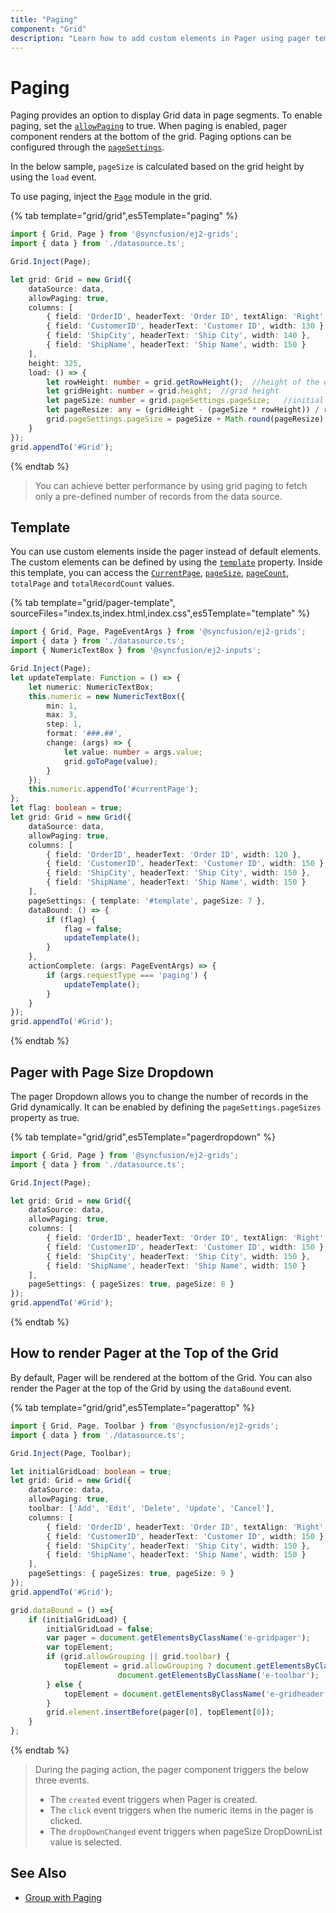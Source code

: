 ```yaml
---
title: "Paging"
component: "Grid"
description: "Learn how to add custom elements in Pager using pager template and customize the pager in the Essential JS 2 DataGrid control."
---
```


# Paging

Paging provides an option to display Grid data in page segments. To enable paging, set the [`allowPaging`](../api/grid/#allowpaging-boolean) to true. When paging is enabled, pager component renders at the bottom of the grid.
Paging options can be configured through the [`pageSettings`](../api/grid/pageSettings).

In the below sample, `pageSize` is calculated based on the grid height by using the `load` event.

To use paging, inject the [`Page`](../api/grid/page) module in the grid.

{% tab template="grid/grid",es5Template="paging" %}

```typescript
import { Grid, Page } from '@syncfusion/ej2-grids';
import { data } from './datasource.ts';

Grid.Inject(Page);

let grid: Grid = new Grid({
    dataSource: data,
    allowPaging: true,
    columns: [
        { field: 'OrderID', headerText: 'Order ID', textAlign: 'Right', width: 100 },
        { field: 'CustomerID', headerText: 'Customer ID', width: 130 },
        { field: 'ShipCity', headerText: 'Ship City', width: 140 },
        { field: 'ShipName', headerText: 'Ship Name', width: 150 }
    ],
    height: 325,
    load: () => {
        let rowHeight: number = grid.getRowHeight();  //height of the each row
        let gridHeight: number = grid.height;  //grid height
        let pageSize: number = grid.pageSettings.pageSize;   //initial page size
        let pageResize: any = (gridHeight - (pageSize * rowHeight)) / rowHeight; //new page size is obtained here
        grid.pageSettings.pageSize = pageSize + Math.round(pageResize);
    }
});
grid.appendTo('#Grid');

```

{% endtab %}

> You can achieve better performance by using grid paging to fetch only a pre-defined number of records from the data source.

## Template

You can use custom elements inside the pager instead of default elements.
The custom elements can be defined by using the [`template`](../api/grid/pageSettings/#template) property.
Inside this template, you can access the [`CurrentPage`](../api/grid/pageSettings/#currentpage), [`pageSize`](../api/grid/pageSettings/#pagesize), [`pageCount`](../api/grid/pageSettings/#pagecount), `totalPage` and `totalRecordCount` values.

{% tab template="grid/pager-template", sourceFiles="index.ts,index.html,index.css",es5Template="template" %}

```typescript
import { Grid, Page, PageEventArgs } from '@syncfusion/ej2-grids';
import { data } from './datasource.ts';
import { NumericTextBox } from '@syncfusion/ej2-inputs';

Grid.Inject(Page);
let updateTemplate: Function = () => {
    let numeric: NumericTextBox;
    this.numeric = new NumericTextBox({
        min: 1,
        max: 3,
        step: 1,
        format: '###.##',
        change: (args) => {
            let value: number = args.value;
            grid.goToPage(value);
        }
    });
    this.numeric.appendTo('#currentPage');
};
let flag: boolean = true;
let grid: Grid = new Grid({
    dataSource: data,
    allowPaging: true,
    columns: [
        { field: 'OrderID', headerText: 'Order ID', width: 120 },
        { field: 'CustomerID', headerText: 'Customer ID', width: 150 },
        { field: 'ShipCity', headerText: 'Ship City', width: 150 },
        { field: 'ShipName', headerText: 'Ship Name', width: 150 }
    ],
    pageSettings: { template: '#template', pageSize: 7 },
    dataBound: () => {
        if (flag) {
            flag = false;
            updateTemplate();
        }
    },
    actionComplete: (args: PageEventArgs) => {
        if (args.requestType === 'paging') {
            updateTemplate();
        }
    }
});
grid.appendTo('#Grid');

```

{% endtab %}

## Pager with Page Size Dropdown

The pager Dropdown allows you to change the number of records in the Grid dynamically. It can be enabled by defining the `pageSettings.pageSizes` property as true.

{% tab template="grid/grid",es5Template="pagerdropdown" %}

```typescript
import { Grid, Page } from '@syncfusion/ej2-grids';
import { data } from './datasource.ts';

Grid.Inject(Page);

let grid: Grid = new Grid({
    dataSource: data,
    allowPaging: true,
    columns: [
        { field: 'OrderID', headerText: 'Order ID', textAlign: 'Right', width: 120 },
        { field: 'CustomerID', headerText: 'Customer ID', width: 150 },
        { field: 'ShipCity', headerText: 'Ship City', width: 150 },
        { field: 'ShipName', headerText: 'Ship Name', width: 150 }
    ],
    pageSettings: { pageSizes: true, pageSize: 8 }
});
grid.appendTo('#Grid');

```

{% endtab %}

## How to render Pager at the Top of the Grid

By default, Pager will be rendered at the bottom of the Grid. You can also render the Pager at the top of the Grid by using the `dataBound` event.

{% tab template="grid/grid",es5Template="pagerattop" %}

```typescript
import { Grid, Page, Toolbar } from '@syncfusion/ej2-grids';
import { data } from './datasource.ts';

Grid.Inject(Page, Toolbar);

let initialGridLoad: boolean = true;
let grid: Grid = new Grid({
    dataSource: data,
    allowPaging: true,
    toolbar: ['Add', 'Edit', 'Delete', 'Update', 'Cancel'],
    columns: [
        { field: 'OrderID', headerText: 'Order ID', textAlign: 'Right', width: 120 },
        { field: 'CustomerID', headerText: 'Customer ID', width: 150 },
        { field: 'ShipCity', headerText: 'Ship City', width: 150 },
        { field: 'ShipName', headerText: 'Ship Name', width: 150 }
    ],
    pageSettings: { pageSizes: true, pageSize: 9 }
});
grid.appendTo('#Grid');

grid.dataBound = () =>{
    if (initialGridLoad) {
        initialGridLoad = false;
        var pager = document.getElementsByClassName('e-gridpager');
        var topElement;
        if (grid.allowGrouping || grid.toolbar) {
            topElement = grid.allowGrouping ? document.getElementsByClassName('e-groupdroparea') :
                        document.getElementsByClassName('e-toolbar');
        } else {
            topElement = document.getElementsByClassName('e-gridheader');
        }
        grid.element.insertBefore(pager[0], topElement[0]);
    }
};

```

{% endtab %}

> During the paging action, the pager component triggers the below three events.
> * The `created` event triggers when Pager is created.
> * The `click` event triggers when the numeric items in the pager is clicked.
> * The `dropDownChanged` event triggers when pageSize DropDownList value is selected.

## See Also

* [Group with Paging](./grouping##group-with-paging)
